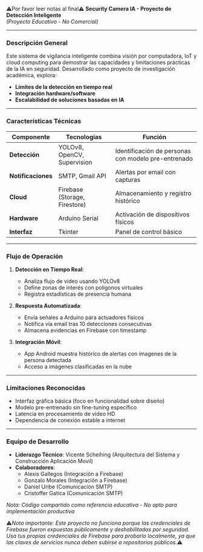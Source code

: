 ⚠️Por favor leer notas al final⚠️
**Security Camera IA - Proyecto de Detección Inteligente**  
*(Proyecto Educativo - No Comercial)*  

---

### **Descripción General**  
Este sistema de vigilancia inteligente combina visión por computadora, IoT y cloud computing 
para demostrar las capacidades y limitaciones prácticas de la IA en seguridad. 
Desarrollado como proyecto de investigación académica, explora:  

- **Límites de la detección en tiempo real**  
- **Integración hardware/software**  
- **Escalabilidad de soluciones basadas en IA**  

---

### **Características Técnicas**  
| Componente | Tecnologías | Función |  
|------------|-------------|---------|  
| **Detección** | YOLOv8, OpenCV, Supervision | Identificación de personas con modelo pre-entrenado |  
| **Notificaciones** | SMTP, Gmail API | Alertas por email con capturas |  
| **Cloud** | Firebase (Storage, Firestore) | Almacenamiento y registro histórico |  
| **Hardware** | Arduino Serial | Activación de dispositivos físicos |  
| **Interfaz** | Tkinter | Panel de control básico |  

---

### **Flujo de Operación**  
1. **Detección en Tiempo Real**:  
   - Analiza flujo de video usando YOLOv8  
   - Define zonas de interés con polígonos virtuales  
   - Registra estadísticas de presencia humana  

2. **Respuesta Automatizada**:  
   - Envía señales a Arduino para actuadores físicos  
   - Notifica vía email tras 10 detecciones consecutivas  
   - Almacena evidencias en Firebase con timestamp  

3. **Integración Móvil**:  
   - App Android muestra histórico de alertas con imagenes de la persona detectada  
   - Acceso a imágenes clasificadas en la nube  

---

### **Limitaciones Reconocidas**  
- Interfaz gráfica básica (foco en funcionalidad sobre diseño)  
- Modelo pre-entrenado sin fine-tuning específico  
- Latencia en procesamiento de video HD  
- Dependencia de conexión estable a internet  

---

### **Equipo de Desarrollo**  
- **Liderazgo Técnico**: Vicente Scheihing (Arquitectura del Sistema y Construcción Aplicación Movil)  
- **Colaboradores**:  
  - Alexis Gallegos (Integración a Firebase)
  - Gonzalo Morales (Integración a Firebase)  
  - Daniel Uribe (Comunicación SMTP)  
  - Cristoffer Gatica (Comunicación SMTP) 
 

*Nota: Código compartido como referencia educativa - No apto para implementación productiva*

⚠️*Nota importante: Este proyecto no funciona porque las credenciales de Firebase fueron expuestas públicamente y deshabilitadas por seguridad. Usa tus propias credenciales de Firebase para probarlo localmente, ya que las claves de servicios nunca deben subirse a repositorios públicos.*⚠️
